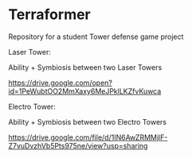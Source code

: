 # Terraformer
Repository for a student Tower defense game project

Laser Tower:

Ability + Symbiosis between two Laser Towers

https://drive.google.com/open?id=1PeWubtOO2MmXaxy6MeJPklLKZfvKuwca

Electro Tower:

Ability + Symbiosis between two Electro Towers

https://drive.google.com/file/d/1IN6AwZRMMjlF-Z7vuDvzhVb5Pts975ne/view?usp=sharing
